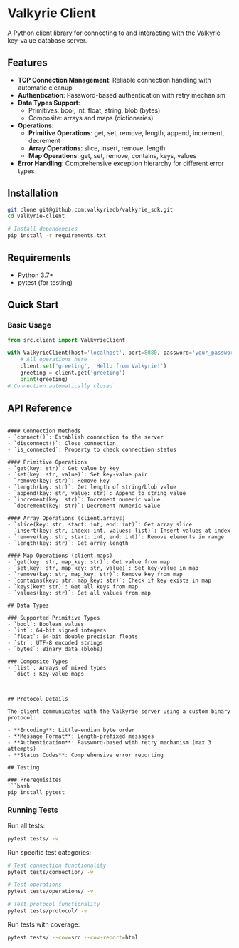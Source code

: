 # Valkyrie Client

A Python client library for connecting to and interacting with the Valkyrie key-value database server.

## Features

- **TCP Connection Management**: Reliable connection handling with automatic cleanup
- **Authentication**: Password-based authentication with retry mechanism
- **Data Types Support**: 
  - Primitives: bool, int, float, string, blob (bytes)
  - Composite: arrays and maps (dictionaries)
- **Operations**:
  - **Primitive Operations**: get, set, remove, length, append, increment, decrement
  - **Array Operations**: slice, insert, remove, length
  - **Map Operations**: get, set, remove, contains, keys, values
- **Error Handling**: Comprehensive exception hierarchy for different error types

## Installation

```bash
git clone git@github.com:valkyriedb/valkyrie_sdk.git
cd valkyrie-client

# Install dependencies
pip install -r requirements.txt
```

## Requirements

- Python 3.7+
- pytest (for testing)

## Quick Start

### Basic Usage


```python
from src.client import ValkyrieClient

with ValkyrieClient(host='localhost', port=8080, password='your_password') as client:
    # All operations here
    client.set('greeting', 'Hello from Valkyrie!')
    greeting = client.get('greeting')
    print(greeting)
# Connection automatically closed
```

## API Reference

```

#### Connection Methods
- `connect()`: Establish connection to the server
- `disconnect()`: Close connection
- `is_connected`: Property to check connection status

#### Primitive Operations
- `get(key: str)`: Get value by key
- `set(key: str, value)`: Set key-value pair
- `remove(key: str)`: Remove key
- `length(key: str)`: Get length of string/blob value
- `append(key: str, value: str)`: Append to string value
- `increment(key: str)`: Increment numeric value
- `decrement(key: str)`: Decrement numeric value

#### Array Operations (client.arrays)
- `slice(key: str, start: int, end: int)`: Get array slice
- `insert(key: str, index: int, values: list)`: Insert values at index
- `remove(key: str, start: int, end: int)`: Remove elements in range
- `length(key: str)`: Get array length

#### Map Operations (client.maps)
- `get(key: str, map_key: str)`: Get value from map
- `set(key: str, map_key: str, value)`: Set key-value in map
- `remove(key: str, map_key: str)`: Remove key from map
- `contains(key: str, map_key: str)`: Check if key exists in map
- `keys(key: str)`: Get all keys from map
- `values(key: str)`: Get all values from map

## Data Types

### Supported Primitive Types
- `bool`: Boolean values
- `int`: 64-bit signed integers
- `float`: 64-bit double precision floats
- `str`: UTF-8 encoded strings
- `bytes`: Binary data (blobs)

### Composite Types
- `list`: Arrays of mixed types
- `dict`: Key-value maps



## Protocol Details

The client communicates with the Valkyrie server using a custom binary protocol:

- **Encoding**: Little-endian byte order
- **Message Format**: Length-prefixed messages
- **Authentication**: Password-based with retry mechanism (max 3 attempts)
- **Status Codes**: Comprehensive error reporting

## Testing

### Prerequisites
```bash
pip install pytest
```

### Running Tests

Run all tests:
```bash
pytest tests/ -v
```

Run specific test categories:
```bash
# Test connection functionality
pytest tests/connection/ -v

# Test operations
pytest tests/operations/ -v

# Test protocol functionality
pytest tests/protocol/ -v
```

Run tests with coverage:
```bash
pytest tests/ --cov=src --cov-report=html
```

